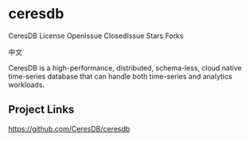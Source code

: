 # ceresdb
CeresDB
License OpenIssue ClosedIssue Stars Forks

中文

CeresDB is a high-performance, distributed, schema-less, cloud native time-series database that can handle both time-series and analytics workloads.


## Project Links
https://github.com/CeresDB/ceresdb
